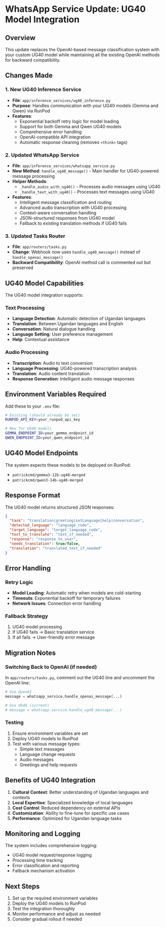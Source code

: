 # WhatsApp Service Update: UG40 Model Integration

## Overview
This update replaces the OpenAI-based message classification system with your custom UG40 model while maintaining all the existing OpenAI methods for backward compatibility.

## Changes Made

### 1. New UG40 Inference Service
- **File**: `app/inference_services/ug40_inference.py`
- **Purpose**: Handles communication with your UG40 models (Gemma and Qwen) via RunPod
- **Features**:
  - Exponential backoff retry logic for model loading
  - Support for both Gemma and Qwen UG40 models
  - Comprehensive error handling
  - OpenAI-compatible API integration
  - Automatic response cleaning (removes `<think>` tags)

### 2. Updated WhatsApp Service
- **File**: `app/inference_services/whatsapp_service.py`
- **New Method**: `handle_ug40_message()` - Main handler for UG40-powered message processing
- **Helper Methods**:
  - `_handle_audio_with_ug40()` - Processes audio messages using UG40
  - `_handle_text_with_ug40()` - Processes text messages using UG40
- **Features**:
  - Intelligent message classification and routing
  - Advanced audio transcription with UG40 processing
  - Context-aware conversation handling
  - JSON-structured responses from UG40 model
  - Fallback to existing translation methods if UG40 fails

### 3. Updated Tasks Router
- **File**: `app/routers/tasks.py`
- **Change**: Webhook now uses `handle_ug40_message()` instead of `handle_openai_message()`
- **Backward Compatibility**: OpenAI method call is commented out but preserved

## UG40 Model Capabilities

The UG40 model integration supports:

### Text Processing
- **Language Detection**: Automatic detection of Ugandan languages
- **Translation**: Between Ugandan languages and English
- **Conversation**: Natural dialogue handling
- **Language Setting**: User preference management
- **Help**: Contextual assistance

### Audio Processing
- **Transcription**: Audio to text conversion
- **Language Processing**: UG40-powered transcription analysis
- **Translation**: Audio content translation
- **Response Generation**: Intelligent audio message responses

## Environment Variables Required

Add these to your `.env` file:

```bash
# Existing (should already be set)
RUNPOD_API_KEY=your_runpod_api_key

# New for UG40 models
GEMMA_ENDPOINT_ID=your_gemma_endpoint_id
QWEN_ENDPOINT_ID=your_qwen_endpoint_id
```

## UG40 Model Endpoints

The system expects these models to be deployed on RunPod:
- `patrickcmd/gemma3-12b-ug40-merged`
- `patrickcmd/qwen3-14b-ug40-merged`

## Response Format

The UG40 model returns structured JSON responses:

```json
{
  "task": "translation|greeting|setLanguage|help|conversation",
  "detected_language": "language_code",
  "target_language": "target_language_code",
  "text_to_translate": "text_if_needed",
  "response": "response_to_user",
  "needs_translation": true/false,
  "translation": "translated_text_if_needed"
}
```

## Error Handling

### Retry Logic
- **Model Loading**: Automatic retry when models are cold-starting
- **Timeouts**: Exponential backoff for temporary failures
- **Network Issues**: Connection error handling

### Fallback Strategy
1. UG40 model processing
2. If UG40 fails → Basic translation service
3. If all fails → User-friendly error message

## Migration Notes

### Switching Back to OpenAI (if needed)
In `app/routers/tasks.py`, comment out the UG40 line and uncomment the OpenAI line:

```python
# Use OpenAI
message = whatsapp_service.handle_openai_message(...)

# Use UG40 (current)
# message = whatsapp_service.handle_ug40_message(...)
```

### Testing
1. Ensure environment variables are set
2. Deploy UG40 models to RunPod
3. Test with various message types:
   - Simple text messages
   - Language change requests
   - Audio messages
   - Greetings and help requests

## Benefits of UG40 Integration

1. **Cultural Context**: Better understanding of Ugandan languages and contexts
2. **Local Expertise**: Specialized knowledge of local languages
3. **Cost Control**: Reduced dependency on external APIs
4. **Customization**: Ability to fine-tune for specific use cases
5. **Performance**: Optimized for Ugandan language tasks

## Monitoring and Logging

The system includes comprehensive logging:
- UG40 model request/response logging
- Processing time tracking
- Error classification and reporting
- Fallback mechanism activation

## Next Steps

1. Set up the required environment variables
2. Deploy the UG40 models to RunPod
3. Test the integration thoroughly
4. Monitor performance and adjust as needed
5. Consider gradual rollout if needed
